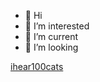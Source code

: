 - 👋 Hi
- 👀 I’m interested
- 🌱 I’m current
- 💞️ I’m looking

[ihear100cats](https://twitter.com/ihear100cats)

<!---
ihearrodmod/ihearrodmod is a ✨ special ✨ repository because its `README.md` (this file) appears on your GitHub profile.
You can click the Preview link to take a look at your changes.
--->
